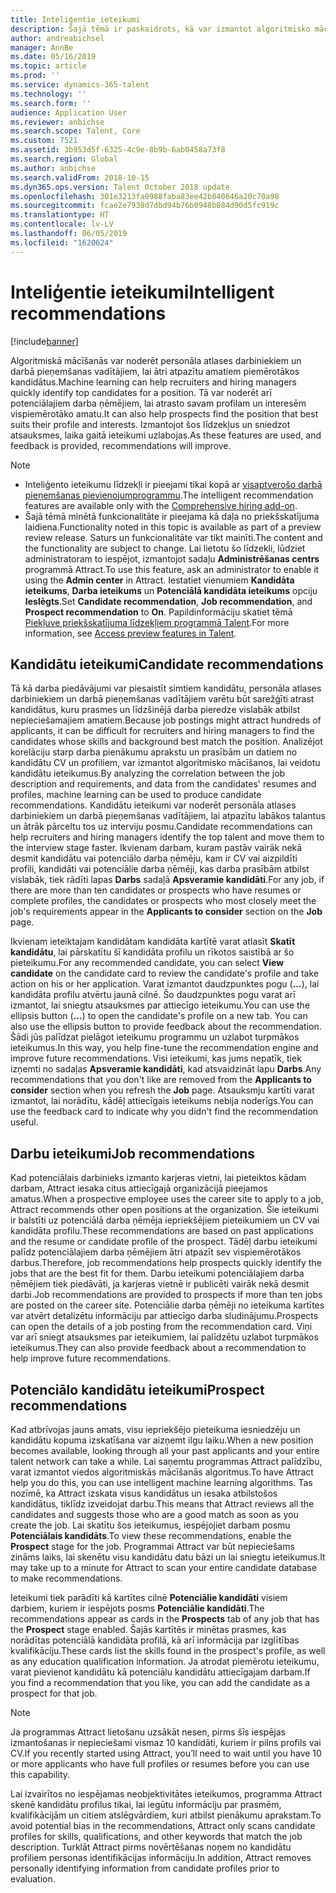 ```yaml
---
title: Inteliģentie ieteikumi
description: Šajā tēmā ir paskaidrots, kā var izmantot algoritmisko mācīšanos, lai sniegtu ieteikumus darbiem un darba kandidātiem.
author: andreabichsel
manager: AnnBe
ms.date: 05/16/2019
ms.topic: article
ms.prod: ''
ms.service: dynamics-365-talent
ms.technology: ''
ms.search.form: ''
audience: Application User
ms.reviewer: anbichse
ms.search.scope: Talent, Core
ms.custom: 7521
ms.assetid: 3b953d5f-6325-4c9e-8b9b-6ab0458a73f8
ms.search.region: Global
ms.author: anbichse
ms.search.validFrom: 2018-10-15
ms.dyn365.ops.version: Talent October 2018 update
ms.openlocfilehash: 301e3213fa0988faba83ee42b840646a20c70a98
ms.sourcegitcommit: fcae2e7938d7dbd94b76b0948b084d90d5fc919c
ms.translationtype: HT
ms.contentlocale: lv-LV
ms.lasthandoff: 06/05/2019
ms.locfileid: "1620624"
---
```

# <a name="intelligent-recommendations"></a><span data-ttu-id="2135e-103">Inteliģentie ieteikumi</span><span class="sxs-lookup"><span data-stu-id="2135e-103">Intelligent recommendations</span></span>

[!include[banner](../includes/banner.md)]

<span data-ttu-id="2135e-104">Algoritmiskā mācīšanās var noderēt personāla atlases darbiniekiem un darbā pieņemšanas vadītājiem, lai ātri atpazītu amatiem piemērotākos kandidātus.</span><span class="sxs-lookup"><span data-stu-id="2135e-104">Machine learning can help recruiters and hiring managers quickly identify top candidates for a position.</span></span> <span data-ttu-id="2135e-105">Tā var noderēt arī potenciālajiem darba ņēmējiem, lai atrasto savam profilam un interesēm vispiemērotāko amatu.</span><span class="sxs-lookup"><span data-stu-id="2135e-105">It can also help prospects find the position that best suits their profile and interests.</span></span> <span data-ttu-id="2135e-106">Izmantojot šos līdzekļus un sniedzot atsauksmes, laika gaitā ieteikumi uzlabojas.</span><span class="sxs-lookup"><span data-stu-id="2135e-106">As these features are used, and feedback is provided, recommendations will improve.</span></span>

> [!NOTE] 
> - <span data-ttu-id="2135e-107">Inteliģento ieteikumu līdzekļi ir pieejami tikai kopā ar [visaptverošo darbā pieņemšanas pievienojumprogrammu](https://docs.microsoft.com/en-us/dynamics365/unified-operations/talent/attract-comprehensive-hiring).</span><span class="sxs-lookup"><span data-stu-id="2135e-107">The intelligent recommendation features are available only with the [Comprehensive hiring add-on](https://docs.microsoft.com/en-us/dynamics365/unified-operations/talent/attract-comprehensive-hiring).</span></span>
> - <span data-ttu-id="2135e-108">Šajā tēmā minētā funkcionalitāte ir pieejama kā daļa no priekšskatījuma laidiena.</span><span class="sxs-lookup"><span data-stu-id="2135e-108">Functionality noted in this topic is available as part of a preview review release.</span></span> <span data-ttu-id="2135e-109">Saturs un funkcionalitāte var tikt mainīti.</span><span class="sxs-lookup"><span data-stu-id="2135e-109">The content and the functionality are subject to change.</span></span> <span data-ttu-id="2135e-110">Lai lietotu šo līdzekli, lūdziet administratoram to iespējot, izmantojot sadaļu **Administrēšanas centrs** programmā Attract.</span><span class="sxs-lookup"><span data-stu-id="2135e-110">To use this feature, ask an administrator to enable it using the **Admin center** in Attract.</span></span> <span data-ttu-id="2135e-111">Iestatiet vienumiem **Kandidāta ieteikums**, **Darba ieteikums** un **Potenciālā kandidāta ieteikums** opciju **Ieslēgts**.</span><span class="sxs-lookup"><span data-stu-id="2135e-111">Set **Candidate recommendation**, **Job recommendation**, and **Prospect recommendation** to **On**.</span></span> <span data-ttu-id="2135e-112">Papildinformāciju skatiet tēmā [Piekļuve priekšskatījuma līdzekļiem programmā Talent](./access-preview-feature.md).</span><span class="sxs-lookup"><span data-stu-id="2135e-112">For more information, see [Access preview features in Talent](./access-preview-feature.md).</span></span> 


## <a name="candidate-recommendations"></a><span data-ttu-id="2135e-113">Kandidātu ieteikumi</span><span class="sxs-lookup"><span data-stu-id="2135e-113">Candidate recommendations</span></span>

<span data-ttu-id="2135e-114">Tā kā darba piedāvājumi var piesaistīt simtiem kandidātu, personāla atlases darbiniekiem un darbā pieņemšanas vadītājiem varētu būt sarežģīti atrast kandidātus, kuru prasmes un līdzšinējā darba pieredze vislabāk atbilst nepieciešamajiem amatiem.</span><span class="sxs-lookup"><span data-stu-id="2135e-114">Because job postings might attract hundreds of applicants, it can be difficult for recruiters and hiring managers to find the candidates whose skills and background best match the position.</span></span> <span data-ttu-id="2135e-115">Analizējot korelāciju starp darba pienākumu aprakstu un prasībām un datiem no kandidātu CV un profiliem, var izmantot algoritmisko mācīšanos, lai veidotu kandidātu ieteikumus.</span><span class="sxs-lookup"><span data-stu-id="2135e-115">By analyzing the correlation between the job description and requirements, and data from the candidates' resumes and profiles, machine learning can be used to produce candidate recommendations.</span></span> <span data-ttu-id="2135e-116">Kandidātu ieteikumi var noderēt personāla atlases darbiniekiem un darbā pieņemšanas vadītājiem, lai atpazītu labākos talantus un ātrāk pārceltu tos uz interviju posmu.</span><span class="sxs-lookup"><span data-stu-id="2135e-116">Candidate recommendations can help recruiters and hiring managers identify the top talent and move them to the interview stage faster.</span></span> <span data-ttu-id="2135e-117">Ikvienam darbam, kuram pastāv vairāk nekā desmit kandidātu vai potenciālo darba ņēmēju, kam ir CV vai aizpildīti profili, kandidāti vai potenciālie darba ņēmēji, kas darba prasībām atbilst vislabāk, tiek rādīti lapas **Darbs** sadaļā **Apsveramie kandidāti**.</span><span class="sxs-lookup"><span data-stu-id="2135e-117">For any job, if there are more than ten candidates or prospects who have resumes or complete profiles, the candidates or prospects who most closely meet the job's requirements appear in the **Applicants to consider** section on the **Job** page.</span></span>

<span data-ttu-id="2135e-118">Ikvienam ieteiktajam kandidātam kandidāta kartītē varat atlasīt **Skatīt kandidātu**, lai pārskatītu šī kandidāta profilu un rīkotos saistībā ar šo pieteikumu.</span><span class="sxs-lookup"><span data-stu-id="2135e-118">For any recommended candidate, you can select **View candidate** on the candidate card to review the candidate's profile and take action on his or her application.</span></span> <span data-ttu-id="2135e-119">Varat izmantot daudzpunktes pogu (**...**), lai kandidāta profilu atvērtu jaunā cilnē. Šo daudzpunktes pogu varat arī izmantot, lai sniegtu atsauksmes par attiecīgo ieteikumu.</span><span class="sxs-lookup"><span data-stu-id="2135e-119">You can use the ellipsis button (**...**) to open the candidate's profile on a new tab. You can also use the ellipsis button to provide feedback about the recommendation.</span></span> <span data-ttu-id="2135e-120">Šādi jūs palīdzat pielāgot ieteikumu programmu un uzlabot turpmākos ieteikumus.</span><span class="sxs-lookup"><span data-stu-id="2135e-120">In this way, you help fine-tune the recommendation engine and improve future recommendations.</span></span> <span data-ttu-id="2135e-121">Visi ieteikumi, kas jums nepatīk, tiek izņemti no sadaļas **Apsveramie kandidāti**, kad atsvaidzināt lapu **Darbs**.</span><span class="sxs-lookup"><span data-stu-id="2135e-121">Any recommendations that you don't like are removed from the **Applicants to consider** section when you refresh the **Job** page.</span></span> <span data-ttu-id="2135e-122">Atsauksmju kartīti varat izmantot, lai norādītu, kādēļ attiecīgais ieteikums nebija noderīgs.</span><span class="sxs-lookup"><span data-stu-id="2135e-122">You can use the feedback card to indicate why you didn't find the recommendation useful.</span></span>

## <a name="job-recommendations"></a><span data-ttu-id="2135e-123">Darbu ieteikumi</span><span class="sxs-lookup"><span data-stu-id="2135e-123">Job recommendations</span></span> 

<span data-ttu-id="2135e-124">Kad potenciālais darbinieks izmanto karjeras vietni, lai pieteiktos kādam darbam, Attract iesaka citus attiecīgajā organizācijā pieejamos amatus.</span><span class="sxs-lookup"><span data-stu-id="2135e-124">When a prospective employee uses the career site to apply to a job, Attract recommends other open positions at the organization.</span></span> <span data-ttu-id="2135e-125">Šie ieteikumi ir balstīti uz potenciālā darba ņēmēja iepriekšējiem pieteikumiem un CV vai kandidāta profilu.</span><span class="sxs-lookup"><span data-stu-id="2135e-125">These recommendations are based on past applications and the resume or candidate profile of the prospect.</span></span> <span data-ttu-id="2135e-126">Tādēļ darbu ieteikumi palīdz potenciālajiem darba ņēmējiem ātri atpazīt sev vispiemērotākos darbus.</span><span class="sxs-lookup"><span data-stu-id="2135e-126">Therefore, job recommendations help prospects quickly identify the jobs that are the best fit for them.</span></span> <span data-ttu-id="2135e-127">Darbu ieteikumi potenciālajiem darba ņēmējiem tiek piedāvāti, ja karjeras vietnē ir publicēti vairāk nekā desmit darbi.</span><span class="sxs-lookup"><span data-stu-id="2135e-127">Job recommendations are provided to prospects if more than ten jobs are posted on the career site.</span></span> <span data-ttu-id="2135e-128">Potenciālie darba ņēmēji no ieteikuma kartītes var atvērt detalizētu informāciju par attiecīgo darba sludinājumu.</span><span class="sxs-lookup"><span data-stu-id="2135e-128">Prospects can open the details of a job posting from the recommendation card.</span></span> <span data-ttu-id="2135e-129">Viņi var arī sniegt atsauksmes par ieteikumiem, lai palīdzētu uzlabot turpmākos ieteikumus.</span><span class="sxs-lookup"><span data-stu-id="2135e-129">They can also provide feedback about a recommendation to help improve future recommendations.</span></span>

## <a name="prospect-recommendations"></a><span data-ttu-id="2135e-130">Potenciālo kandidātu ieteikumi</span><span class="sxs-lookup"><span data-stu-id="2135e-130">Prospect recommendations</span></span> 

<span data-ttu-id="2135e-131">Kad atbrīvojas jauns amats, visu iepriekšējo pieteikuma iesniedzēju un kandidātu kopuma izskatīšana var aizņemt ilgu laiku.</span><span class="sxs-lookup"><span data-stu-id="2135e-131">When a new position becomes available, looking through all your past applicants and your entire talent network can take a while.</span></span> <span data-ttu-id="2135e-132">Lai saņemtu programmas Attract palīdzību, varat izmantot viedos algoritmiskās mācīšanās algoritmus.</span><span class="sxs-lookup"><span data-stu-id="2135e-132">To have Attract help you do this, you can use intelligent machine learning algorithms.</span></span> <span data-ttu-id="2135e-133">Tas nozīmē, ka Attract izskata visus kandidātus un iesaka atbilstošos kandidātus, tiklīdz izveidojat darbu.</span><span class="sxs-lookup"><span data-stu-id="2135e-133">This means that Attract reviews all the candidates and suggests those who are a good match as soon as you create the job.</span></span> <span data-ttu-id="2135e-134">Lai skatītu šos ieteikumus, iespējojiet darbam posmu **Potenciālais kandidāts**.</span><span class="sxs-lookup"><span data-stu-id="2135e-134">To view these recommendations, enable the **Prospect** stage for the job.</span></span> <span data-ttu-id="2135e-135">Programmai Attract var būt nepieciešams zināms laiks, lai skenētu visu kandidātu datu bāzi un lai sniegtu ieteikumus.</span><span class="sxs-lookup"><span data-stu-id="2135e-135">It may take up to a minute for Attract to scan your entire candidate database to make recommendations.</span></span>

<span data-ttu-id="2135e-136">Ieteikumi tiek parādīti kā kartītes cilnē **Potenciālie kandidāti** visiem darbiem, kuriem ir iespējots posms **Potenciālie kandidāti**.</span><span class="sxs-lookup"><span data-stu-id="2135e-136">The recommendations appear as cards in the **Prospects** tab of any job that has the **Prospect** stage enabled.</span></span> <span data-ttu-id="2135e-137">Šajās kartītēs ir minētas prasmes, kas norādītas potenciālā kandidāta profilā, kā arī informācija par izglītības kvalifikāciju.</span><span class="sxs-lookup"><span data-stu-id="2135e-137">These cards list the skills found in the prospect's profile, as well as any education qualification information.</span></span> <span data-ttu-id="2135e-138">Ja atrodat piemērotu ieteikumu, varat pievienot kandidātu kā potenciālu kandidātu attiecīgajam darbam.</span><span class="sxs-lookup"><span data-stu-id="2135e-138">If you find a recommendation that you like, you can add the candidate as a prospect for that job.</span></span>

> [!NOTE]
> <span data-ttu-id="2135e-139">Ja programmas Attract lietošanu uzsākāt nesen, pirms šīs iespējas izmantošanas ir nepieciešami vismaz 10 kandidāti, kuriem ir pilns profils vai CV.</span><span class="sxs-lookup"><span data-stu-id="2135e-139">If you recently started using Attract, you’ll need to wait until you have 10 or more applicants who have full profiles or resumes before you can use this capability.</span></span>

<span data-ttu-id="2135e-140">Lai izvairītos no iespējamas neobjektivitātes ieteikumos, programma Attract skenē kandidātu profilus tikai, lai iegūtu informāciju par prasmēm, kvalifikācijām un citiem atslēgvārdiem, kuri atbilst pienākumu aprakstam.</span><span class="sxs-lookup"><span data-stu-id="2135e-140">To avoid potential bias in the recommendations, Attract only scans candidate profiles for skills, qualifications, and other keywords that match the job description.</span></span> <span data-ttu-id="2135e-141">Turklāt Attract pirms novērtēšanas noņem no kandidātu profiliem personas identifikācijas informāciju.</span><span class="sxs-lookup"><span data-stu-id="2135e-141">In addition, Attract removes personally identifying information from candidate profiles prior to evaluation.</span></span>
